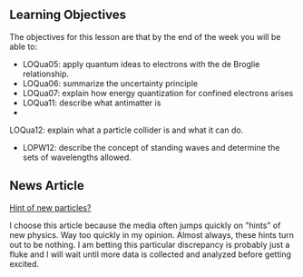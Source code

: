 ## Learning Objectives

The objectives for this lesson are that by the end of the week you will be able to:

* LOQua05: apply quantum ideas to electrons with the de Broglie relationship. 
* LOQua06: summarize the uncertainty principle 
* LOQua07: explain how energy quantization for confined electrons arises
* LOQua11: describe what antimatter is
* LOQua12: explain what a particle collider is and what it can do.
* LOPW12: describe the concept of standing waves and determine the sets of wavelengths allowed.

## News Article

<a href="https://www.nature.com/news/physicists-excited-by-latest-lhc-anomaly-1.21865" target="_blank">Hint of new particles?</a>

I choose this article because the media often jumps quickly on "hints" of new physics. Way too quickly in my opinion. Almost always, these hints turn out to be nothing. I am betting this particular discrepancy is probably just a fluke and I will wait until more data is collected and analyzed before getting excited. 